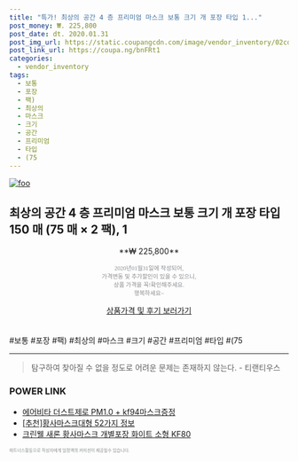 ```yaml
--- 
title: "특가! 최상의 공간 4 층 프리미엄 마스크 보통 크기 개 포장 타입 1..." 
post_money: ₩. 225,800 
post_date: dt. 2020.01.31 
post_img_url: https://static.coupangcdn.com/image/vendor_inventory/02cd/31a002664739a2cc769ad33fc75777fa78b541a0e622a92e3ec59fdc974d.jpg 
post_link_url: https://coupa.ng/bnFRt1 
categories: 
  - vendor_inventory 
tags: 
  - 보통 
  - 포장 
  - 팩) 
  - 최상의 
  - 마스크 
  - 크기 
  - 공간 
  - 프리미엄 
  - 타입 
  - (75 
--- 
```

[![foo](https://static.coupangcdn.com/image/vendor_inventory/02cd/31a002664739a2cc769ad33fc75777fa78b541a0e622a92e3ec59fdc974d.jpg)](https://coupa.ng/bnFRt1) 

## 최상의 공간 4 층 프리미엄 마스크 보통 크기 개 포장 타입 150 매 (75 매 × 2 팩), 1 
<p style="text-align: center;">**₩ 225,800**</p> 
<p style="text-align: center;"><span style="color: #898c8f; font-family: Georgia,Times,serif; font-size: 0.75em;">2020년01월31일에 작성되어, <br>가격변동 및 추가할인이 있을 수 있으니,<br> 상품 가격을 꼭!확인해주세요.<br>행복하세요~</span> 
</p>	 
<div markdown="0" style="text-align: center;"><a href="https://coupa.ng/bnFRt1" class="btn btn--success">상품가격 및 후기 보러가기</a></div> 
<br><br> 
  #보통 #포장 #팩) #최상의 #마스크 #크기 #공간 #프리미엄 #타입 #(75 
<hr> 

> 탐구하여 찾아질 수 없을 정도로 어려운 문제는 존재하지 않는다. - 티랜티우스 


### POWER LINK

* <a href="https://blog.naver.com/santokki14/221784450861" target="_blank">에어비타 더스트제로 PM1.0 + kf94마스크증정</a>
* <a href="https://blog.naver.com/fasyy4321/221787174670" target="_blank">[추천]황사마스크대형 52가지 정보</a>
* <a href="https://blog.naver.com/fasyy4321/221789638542" target="_blank">크린웰 새론 황사마스크 개별포장 화이트 소형 KF80</a>

<span style="color: #898c8f; font-family: Georgia,Times,serif; font-size: 0.55em;">파트너스활동으로 작성자에게 일정액의 커미션이 제공될수 있습니다.</span> 
